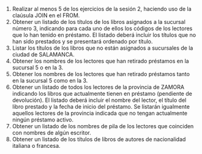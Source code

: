 1. Realizar al menos 5 de los ejercicios de la sesión 2, haciendo uso de la claúsula
JOIN en el FROM.
2. Obtener un listado de los títulos de los libros asignados a la sucursal número 3,
indicando para cada uno de ellos los códigos de los lectores que lo han tenido en
préstamo. El listado deberá incluir los títulos que no han sido prestados y se
presentará ordenado por título.
3. Listar los títulos de los libros que no están asignados a sucursales de la ciudad de
SALAMANCA.
4. Obtener los nombres de los lectores que han retirado préstamos en la sucursal 5
o en la 3.
5. Obtener los nombres de los lectores que han retirado préstamos tanto en la
sucursal 5 como en la 3.
6. Obtener un listado de todos los lectores de la provincia de ZAMORA indicando
los libros que actualmente tienen en préstamo (pendiente de devolución). El
listado deberá incluir el nombre del lector, el título del libro prestado y la fecha
de inicio del préstamo. Se listarán igualmente aquellos lectores de la provincia
indicada que no tengan actualmente ningún préstamo activo.
7. Obtener un listado de los nombres de pila de los lectores que coinciden con
nombres de algún escritor.
8. Obtener un listado de los títulos de libros de autores de nacionalidad italiana o
francesa. 
